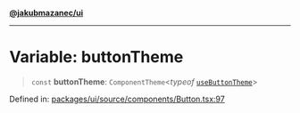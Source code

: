 [**@jakubmazanec/ui**](../README.md)

---

# Variable: buttonTheme

> `const` **buttonTheme**: `ComponentTheme`\<_typeof_ [`useButtonTheme`](useButtonTheme.md)\>

Defined in:
[packages/ui/source/components/Button.tsx:97](https://github.com/jakubmazanec/tools/blob/a9ba87d349a220bbed24d161794f90a6ba6009e5/packages/ui/source/components/Button.tsx#L97)
